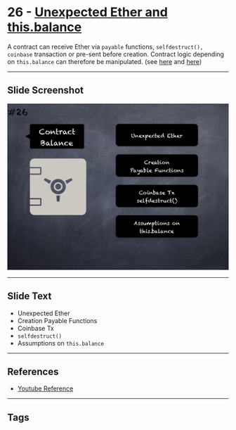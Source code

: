 # 26 - [Unexpected Ether and this.balance](Unexpected%20Ether%20and%20this.balance.md)
A contract can receive Ether via `payable` functions, `selfdestruct(), coinbase` transaction or pre-sent before creation. Contract logic depending on `this.balance` can therefore be manipulated. (see [here](https://github.com/sigp/solidity-security-blog#3-unexpected-ether-1) and [here](https://swcregistry.io/docs/SWC-132))

___
## Slide Screenshot
![026.png](../images/pitfalls_and_best_practices101/026.png)
___
## Slide Text
- Unexpected Ether
- Creation Payable Functions
- Coinbase Tx
- `selfdestruct()`
- Assumptions on `this.balance`
___
## References
- [Youtube Reference](https://youtu.be/fgXuHaZDenU?t=471)
___
## Tags